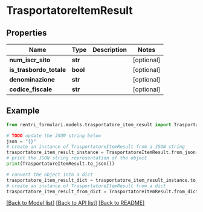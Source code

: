 # TrasportatoreItemResult


## Properties

Name | Type | Description | Notes
------------ | ------------- | ------------- | -------------
**num_iscr_sito** | **str** |  | [optional] 
**is_trasbordo_totale** | **bool** |  | [optional] 
**denominazione** | **str** |  | [optional] 
**codice_fiscale** | **str** |  | [optional] 

## Example

```python
from rentri_formulari.models.trasportatore_item_result import TrasportatoreItemResult

# TODO update the JSON string below
json = "{}"
# create an instance of TrasportatoreItemResult from a JSON string
trasportatore_item_result_instance = TrasportatoreItemResult.from_json(json)
# print the JSON string representation of the object
print(TrasportatoreItemResult.to_json())

# convert the object into a dict
trasportatore_item_result_dict = trasportatore_item_result_instance.to_dict()
# create an instance of TrasportatoreItemResult from a dict
trasportatore_item_result_from_dict = TrasportatoreItemResult.from_dict(trasportatore_item_result_dict)
```
[[Back to Model list]](../README.md#documentation-for-models) [[Back to API list]](../README.md#documentation-for-api-endpoints) [[Back to README]](../README.md)


